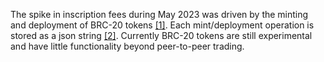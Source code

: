 The spike in inscription fees during May 2023 was driven by the minting and deployment of BRC-20 tokens [[1]](https://cointelegraph.com/news/bitcoin-under-siege-by-brc-20-coins-with-soaring-fees-claims-analyst). Each mint/deployment operation is stored as a json string [[2]](https://domo-2.gitbook.io/brc-20-experiment). Currently BRC-20 tokens are still experimental and have little functionality beyond peer-to-peer trading.